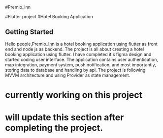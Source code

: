 #Premio_Inn

#Flutter project
#Hotel Booking Application

## Getting Started

Hello people,Premio_Inn is a hotel booking application using flutter as front end and node js as backend. The project is all about creating a hotel booking application using flutter. I have completed it's figma design and started coding user interface. The application contains user authentication, map integration, payment system, push notification, and most importantly, storing data to database and handling by api. The project is following MVVM architecture and using Provider as state management.

# currently working on this project
# will update this section after completing the project.

